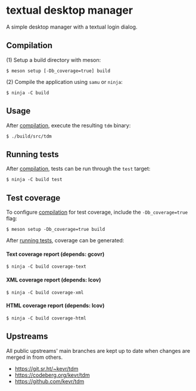 # **t**extual **d**esktop **m**anager

A simple desktop manager with a textual login dialog.

## Compilation

(1) Setup a build directory with meson:

    $ meson setup [-Db_coverage=true] build

(2) Compile the application using `samu` or `ninja`:

    $ ninja -C build

## Usage

After [compilation](#compilation), execute the resulting `tdm` binary:

    $ ./build/src/tdm

## Running tests

After [compilation](#compilation), tests can be run through the `test` target:

    $ ninja -C build test

## Test coverage

To configure [compilation](#compilation) for test coverage, include the
`-Db_coverage=true` flag:

    $ meson setup -Db_coverage=true build

After [running tests](#running-tests), coverage can be generated:

#### Text coverage report (depends: gcovr)

    $ ninja -C build coverage-text

#### XML coverage report (depends: lcov)

    $ ninja -C build coverage-xml

#### HTML coverage report (depends: lcov)

    $ ninja -C build coverage-html

## Upstreams

All public upstreams' main branches are kept up to date when changes
are merged in from others.

- https://git.sr.ht/~kevr/tdm
- https://codeberg.org/kevr/tdm
- https://github.com/kevr/tdm
